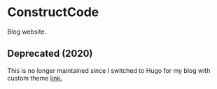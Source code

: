 # ConstructCode

Blog website.

## Deprecated (2020)

This is no longer maintained since I switched to Hugo for my blog with custom theme [link.](https://github.com/runeanielsen/modest)
